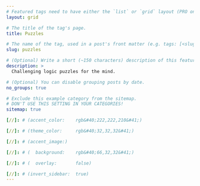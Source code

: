 ```yaml
---
# Featured tags need to have either the `list` or `grid` layout (PRO only).
layout: grid

# The title of the tag's page.
title: Puzzles

# The name of the tag, used in a post's front matter (e.g. tags: [<slug>]).
slug: puzzles

# (Optional) Write a short (~150 characters) description of this featured tag.
description: >
  Challenging logic puzzles for the mind.

# (Optional) You can disable grouping posts by date.
no_groups: true

# Exclude this example category from the sitemap.
# DON'T USE THIS SETTING IN YOUR CATEGORIES!
sitemap: true

[//]: # (accent_color:    rgb&#40;222,222,210&#41;)

[//]: # (theme_color:     rgb&#40;32,32,32&#41;)

[//]: # (accent_image:)

[//]: # (  background:    rgb&#40;66,32,32&#41;)

[//]: # (  overlay:       false)

[//]: # (invert_sidebar:  true)
---
```

